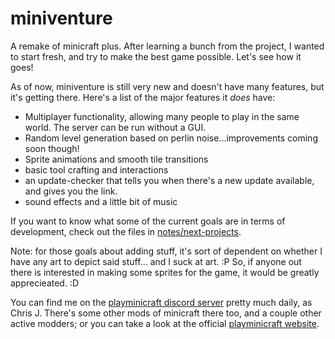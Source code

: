 # miniventure
A remake of minicraft plus. After learning a bunch from the project, I wanted to start fresh, and try to make the best game possible. Let's see how it goes!

As of now, miniventure is still very new and doesn't have many features, but it's getting there. Here's a list of the major features it *does* have:

  - Multiplayer functionality, allowing many people to play in the same world. The server can be run without a GUI.
  - Random level generation based on perlin noise...improvements coming soon though!
  - Sprite animations and smooth tile transitions
  - basic tool crafting and interactions
  - an update-checker that tells you when there's a new update available, and gives you the link.
  - sound effects and a little bit of music

If you want to know what some of the current goals are in terms of development, check out the files in [notes/next-projects](https://github.com/chrisj42/miniventure/tree/master/notes/next-projects).


Note: for those goals about adding stuff, it's sort of dependent on whether I have any art to depict said stuff... and I suck at art. :P So, if anyone out there is interested in making some sprites for the game, it would be greatly apprecieated. :D

You can find me on the [playminicraft discord server](https://discord.me/minicraft) pretty much daily, as Chris J. There's some other mods of minicraft there too, and a couple other active modders; or you can take a look at the official [playminicraft website](https://playminicraft.com).
